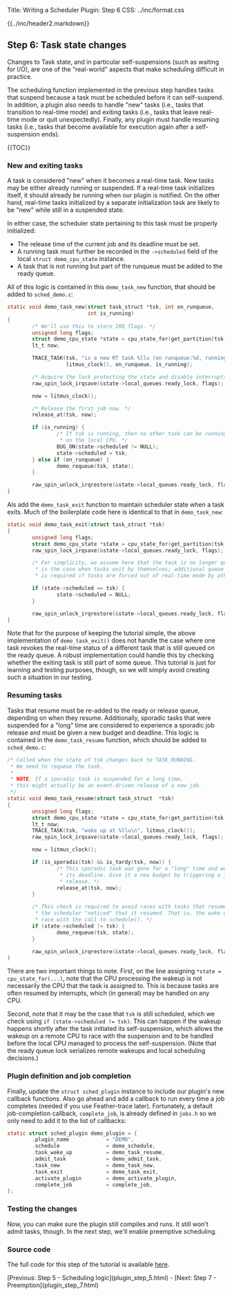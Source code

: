 Title:  Writing a Scheduler Plugin: Step 6
CSS:    ../inc/format.css

{{../inc/header2.markdown}}

Step 6: Task state changes
--------------------------

Changes to Task state, and in particular self-suspensions (such as waiting for I/O), are one of the "real-world" aspects that make scheduling difficult in practice.

The scheduling function implemented in the previous step handles tasks that suspend because a task must be scheduled before it can self-suspend. In addition, a plugin also needs to handle "new" tasks (i.e., tasks that transition to real-time mode) and exiting tasks (i.e., tasks that leave real-time mode or quit unexpectedly). Finally, any plugin must handle resuming tasks (i.e., tasks that become available for execution again after a self-suspension ends).

{{TOC}}

### New and exiting tasks

A task is considered "new" when it becomes a real-time task. New tasks may be either already running or suspended. If a real-time task initializes itself, it should already be running when our plugin is notified. On the other hand, real-time tasks initialized by a separate initialization task are likely to be "new" while still in a suspended state.

In either case, the scheduler state pertaining to this task must be properly initialized:

 - The release time of the current job and its deadline must be set.
 - A running task must further be recorded in the `->scheduled` field of the local `struct demo_cpu_state` instance.
 - A task that is not running but part of the runqueue must be added to the ready queue.

All of this logic is contained in this `demo_task_new` function, that should be added to `sched_demo.c`:

```C
static void demo_task_new(struct task_struct *tsk, int on_runqueue,
                          int is_running)
{
        /* We'll use this to store IRQ flags. */
        unsigned long flags;
        struct demo_cpu_state *state = cpu_state_for(get_partition(tsk));
        lt_t now;

        TRACE_TASK(tsk, "is a new RT task %llu (on runqueue:%d, running:%d)\n",
                   litmus_clock(), on_runqueue, is_running);

        /* Acquire the lock protecting the state and disable interrupts. */
        raw_spin_lock_irqsave(&state->local_queues.ready_lock, flags);

        now = litmus_clock();

        /* Release the first job now. */
        release_at(tsk, now);

        if (is_running) {
                /* If tsk is running, then no other task can be running
                 * on the local CPU. */
                BUG_ON(state->scheduled != NULL);
                state->scheduled = tsk;
        } else if (on_runqueue) {
                demo_requeue(tsk, state);
        }

        raw_spin_unlock_irqrestore(&state->local_queues.ready_lock, flags);
}
```

Als add the `demo_task_exit` function to maintain scheduler state when a task exits. Much of the boilerplate code here is identical to that in `demo_task_new`:

```C
static void demo_task_exit(struct task_struct *tsk)
{
        unsigned long flags;
        struct demo_cpu_state *state = cpu_state_for(get_partition(tsk));
        raw_spin_lock_irqsave(&state->local_queues.ready_lock, flags);

        /* For simplicity, we assume here that the task is no longer queued anywhere else. This
         * is the case when tasks exit by themselves; additional queue management is
         * is required if tasks are forced out of real-time mode by other tasks. */

        if (state->scheduled == tsk) {
                state->scheduled = NULL;
        }

        raw_spin_unlock_irqrestore(&state->local_queues.ready_lock, flags);
}
```

Note that for the purpose of keeping the tutorial simple, the above implementation of `demo_task_exit()` does not handle the case where one task revokes the real-time status of a different task that is still queued on the ready queue. A robust implementation could handle this by checking whether the exiting task is still part of some queue. This tutorial is just for learning and testing purposes, though, so we will simply avoid creating such a situation in our testing.

### Resuming tasks

Tasks that resume must be re-added to the ready or release queue, depending on when they resume. Additionally, sporadic tasks that were suspended for a "long" time are considered to experience a sporadic job release and must be given a new budget and deadline. This logic is contained in the `demo_task_resume` function, which should be added to `sched_demo.c`:

```C
/* Called when the state of tsk changes back to TASK_RUNNING.
 * We need to requeue the task.
 *
 * NOTE: If a sporadic task is suspended for a long time,
 * this might actually be an event-driven release of a new job.
 */
static void demo_task_resume(struct task_struct  *tsk)
{
        unsigned long flags;
        struct demo_cpu_state *state = cpu_state_for(get_partition(tsk));
        lt_t now;
        TRACE_TASK(tsk, "woke up at %llu\n", litmus_clock());
        raw_spin_lock_irqsave(&state->local_queues.ready_lock, flags);

        now = litmus_clock();

        if (is_sporadic(tsk) && is_tardy(tsk, now)) {
                /* This sporadic task was gone for a "long" time and woke up past
                 * its deadline. Give it a new budget by triggering a job
                 * release. */
                release_at(tsk, now);
        }

        /* This check is required to avoid races with tasks that resume before
         * the scheduler "noticed" that it resumed. That is, the wake up may
         * race with the call to schedule(). */
        if (state->scheduled != tsk) {
                demo_requeue(tsk, state);
        }

        raw_spin_unlock_irqrestore(&state->local_queues.ready_lock, flags);
}
```

There are two important things to note. First, on the line assigning `*state = cpu_state_for(...)`, note that the CPU processing the wakeup is not necessarily the CPU that the task is assigned to. This is because tasks are often resumed by interrupts, which (in general) may be handled on any CPU.

Second, note that it may be the case that `tsk` is still scheduled, which we check using `if (state->scheduled != tsk)`. This can happen if the wakeup happens shortly after the task initiated its self-suspension, which allows the wakeup on a remote CPU to race with the suspension and to be handled before the local CPU managed to process the self-suspension. (Note that the ready queue lock serializes remote wakeups and local scheduling decisions.)

### Plugin definition and job completion

Finally, update the `struct sched_plugin` instance to include our plugin's new callback functions. Also go ahead and add a callback to run every time a job completes (needed if you use Feather-trace later). Fortunately, a default job-completion callback, `complete_job`, is already defined in `jobs.h` so we only need to add it to the list of callbacks:

```C
static struct sched_plugin demo_plugin = {
        .plugin_name            = "DEMO",
        .schedule               = demo_schedule,
        .task_wake_up           = demo_task_resume,
        .admit_task             = demo_admit_task,
        .task_new               = demo_task_new,
        .task_exit              = demo_task_exit,
        .activate_plugin        = demo_activate_plugin,
        .complete_job           = complete_job,
};
```

### Testing the changes

Now, you can make sure the plugin still compiles and runs. It still won't admit tasks, though. In the next step, we'll enable preemptive scheduling.

### Source code

The full code for this step of the tutorial is available [here](./sched_demo_step6.c).

<div class="nav">
[Previous: Step 5 - Scheduling logic](plugin_step_5.html) -
[Next: Step 7 - Preemption](plugin_step_7.html)
</div>
